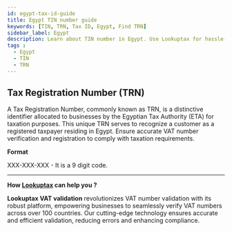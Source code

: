 ```yaml
---
id: egypt-tax-id-guide
title: Egypt TIN number guide
keywords: [TIN, TRN, Tax ID, Egypt, Find TRN]
sidebar_label: Egypt
description: Learn about TIN number in Egypt. Use Lookuptax for hassle-free tax id validation in Egypt and other 100+ countries
tags : 
  - Egypt
  - TIN
  - TRN
---
```


## Tax Registration Number (TRN) 

A Tax Registration Number, commonly known as TRN, is a distinctive identifier allocated to businesses by the Egyptian Tax Authority (ETA) for taxation purposes. This unique TRN serves to recognize a customer as a registered taxpayer residing in Egypt. Ensure accurate VAT number verification and registration to comply with taxation requirements.

**Format**

XXX-XXX-XXX - It is a 9 digit code.

----
**How [Lookuptax](https://lookuptax.com/) can help you ?**

**Lookuptax VAT validation** revolutionizes VAT number validation with its robust platform, empowering businesses to seamlessly verify VAT numbers across over 100 countries. Our cutting-edge technology ensures accurate and efficient validation, reducing errors and enhancing compliance.
